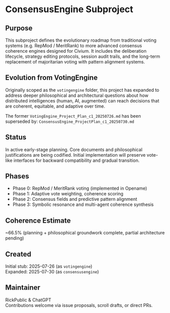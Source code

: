 # ConsensusEngine Subproject

## Purpose
This subproject defines the evolutionary roadmap from traditional voting systems (e.g. RepMod / MeritRank) to more advanced consensus coherence engines designed for Civium. It includes the deliberation lifecycle, strategy editing protocols, session audit trails, and the long-term replacement of majoritarian voting with pattern alignment systems.

## Evolution from VotingEngine
Originally scoped as the `votingengine` folder, this project has expanded to address deeper philosophical and architectural questions about how distributed intelligences (human, AI, augmented) can reach decisions that are coherent, equitable, and adaptive over time.

The former `VotingEngine_Project_Plan_c1_20250726.md` has been superseded by:
`ConsensusEngine_ProjectPlan_c1_20250730.md`

## Status
In active early-stage planning. Core documents and philosophical justifications are being codified. Initial implementation will preserve vote-like interfaces for backward compatibility and gradual transition.

## Phases
- Phase 0: RepMod / MeritRank voting (implemented in Opename)
- Phase 1: Adaptive vote weighting, coherence scoring
- Phase 2: Consensus fields and predictive pattern alignment
- Phase 3: Symbolic resonance and multi-agent coherence synthesis

## Coherence Estimate
~66.5% (planning + philosophical groundwork complete, partial architecture pending)

## Created
Initial stub: 2025-07-26 (as `votingengine`)  
Expanded: 2025-07-30 (as `consensusengine`)

## Maintainer
RickPublic & ChatGPT  
Contributions welcome via issue proposals, scroll drafts, or direct PRs.

